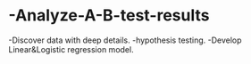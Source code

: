 # -Analyze-A-B-test-results
-Discover data with deep details.
-hypothesis testing.
-Develop Linear&Logistic regression model.
